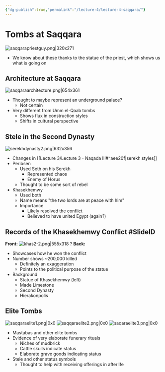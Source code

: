 ```yaml
---
{"dg-publish":true,"permalink":"/lecture-4/lecture-4-saqqara/"}
---
```


# Tombs at Saqqara
![saqqarapriestguy.png|320x271](/img/user/Images/saqqarapriestguy.png)
- We know about these thanks to the statue of the priest, which shows us what is going on

## Architecture at Saqqara
![saqqaraarchitecture.png|654x361](/img/user/Images/saqqaraarchitecture.png)
- Thought to maybe represent an underground palace?
	- Not certain
- Very different from Umm el-Qaab tombs
	- Shows flux in construction styles
	- Shifts in cultural perspective

## Stele in the Second Dynasty
![serekhdynasty2.png|632x356](/img/user/Images/serekhdynasty2.png)
- Changes in [[Lecture 3/Lecture 3 - Naqada III#^aee20f\|serekh styles]]
- Peribsen
	- Used Seth on his Serekh
		- Represented chaos
		- Enemy of Horus
	- Thought to be some sort of rebel
- Khasekhemwy
	- Used both
	- Name means "the two lords are at peace with him"
	- Importance
		- Likely resolved the conflict
		- Believed to have united Egypt (again?)
## Records of the Khasekhemwy Conflict #SlideID

<span class="hide-in-garden">**Front:**</span>
![khas2-2.png|555x318](/img/user/Images/khas2-2.png)
?
<span class="hide-in-garden">**Back:**</span>
- Showcases how he won the conflict
- Number shows ~200,000 killed
	- Definitely an exaggeration
	- Points to the political purpose of the statue
- Background
	- Statue of Khasekhemwy (left)
	- Made Limestone
	- Second Dynasty
	- Hierakonpolis

## Elite Tombs
![saqqaraelite1.png|0x0](/img/user/Images/saqqaraelite1.png)
![saqqaraelite2.png|0x0](/img/user/Images/saqqaraelite2.png)
![saqaraelite3.png|0x0](/img/user/Images/saqaraelite3.png)
- Mastabas and other elite tombs
- Evidence of very elaborate funerary rituals
	- Niches of mudbrick
	- Cattle skulls indicate status
	- Elaborate grave goods indicating status
- Stele and other status symbols
	- Thought to help with receiving offerings in afterlife
